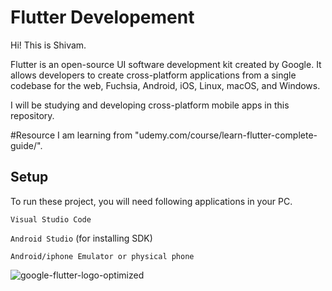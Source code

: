 
# Flutter Developement

Hi! This is Shivam.

Flutter is an open-source UI software development kit created by Google. It allows developers to create cross-platform applications from a single codebase for the web, Fuchsia, Android, iOS, Linux, macOS, and Windows.

I will be studying and developing cross-platform mobile apps in this repository.

#Resource
I am learning from "udemy.com/course/learn-flutter-complete-guide/".

## Setup

To run these project, you will need following applications in your PC.

`Visual Studio Code`

`Android Studio` (for installing SDK)

`Android/iphone Emulator or physical phone`

![google-flutter-logo-optimized](https://github.com/user-attachments/assets/65c11956-3f2e-4d10-a22e-70e99ec6daee)

